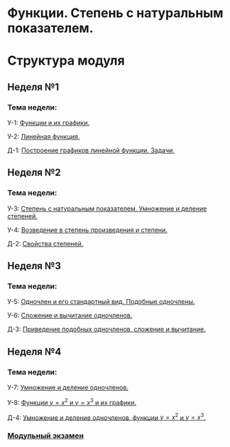 # Функции. Степень с натуральным показателем.

# Структура модуля

## Неделя №1

### Тема недели: 

У-1: [Функции и их графики.](./class/class-1.md)

У-2: [Линейная функция.](./class/class-2.md)

Д-1: [Построение графиков линейной функции. Задачи.](./homework/homework-1.md)

## Неделя №2

### Тема недели: 

У-3: [Степень с натуральным показателем. Умножение и деление степеней.](./class/class-3.md)

У-4: [Возведение в степень произведения и степени.](./class/class-4.md)

Д-2: [Свойства степеней.](./homework/homework-2.md)

## Неделя №3

### Тема недели: 

У-5: [Одночлен и его стандартный вид. Подобные одночлены.](./class/class-5.md)

У-6: [Сложение и вычитание одночленов.](./class/class-6.md)

Д-3: [Приведение подобных одночленов, сложение и вычитание.](./homework/homework-3.md)

## Неделя №4

### Тема недели: 

У-7: [Умножение и деление одночленов.](./class/class-7.md)

У-8: [Функции $y=x^2$ и $y=x^3$ и их графики.](./class/class-8.md)

Д-4: [Умножение и деление одночленов, функции $y=x^2$ и $y=x^3$.](./homework/homework-4.md)


### [Модульный экзамен](./components/exam/exam-1.md)